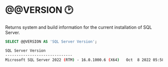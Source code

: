 # @@VERSION 🕑
Returns system and build information for the current installation of SQL Server.

```sql
SELECT @@VERSION AS 'SQL Server Version';
```

```bash
SQL Server Version                   
------------------------------  
Microsoft SQL Server 2022 (RTM) - 16.0.1000.6 (X64)   Oct  8 2022 05:58:25   Copyright (C) 2022 Microsoft Corporation  Express Edition (64-bit) on Windows 10 Pro 10.0 <X64> (Build 19045: ) (Hypervisor) 
```